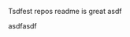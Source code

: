 Tsdfest repos readme is great asdf







asdfasdf























































































